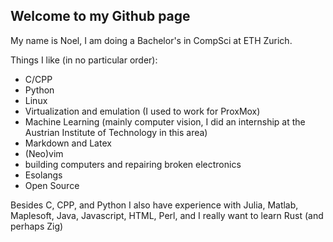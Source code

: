 ## Welcome to my Github page
My name is Noel, I am doing a Bachelor's in CompSci at ETH Zurich.

Things I like (in no particular order):
* C/CPP
* Python
* Linux
* Virtualization and emulation (I used to work for ProxMox)
* Machine Learning (mainly computer vision, I did an internship at the Austrian Institute of Technology in this area)
* Markdown and Latex
* (Neo)vim
* building computers and repairing broken electronics
* Esolangs
* Open Source

Besides C, CPP, and Python I also have experience with Julia, Matlab, Maplesoft, Java, Javascript, HTML, Perl, and I really want to learn Rust (and perhaps Zig)
<!--
**Ullreich/Ullreich** is a ✨ _special_ ✨ repository because its `README.md` (this file) appears on your GitHub profile.

Here are some ideas to get you started:

- 🔭 I’m currently working on ...
- 🌱 I’m currently learning ...
- 👯 I’m looking to collaborate on ...
- 🤔 I’m looking for help with ...
- 💬 Ask me about ...
- 📫 How to reach me: ...
- 😄 Pronouns: ...
- ⚡ Fun fact: ...
-->
